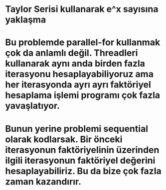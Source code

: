 #
# Taylor Serisi kullanarak e^x sayısına yaklaşma
#
# Bu problemde parallel-for kullanmak çok da anlamlı değil. Threadleri kullanarak aynı anda birden fazla iterasyonu hesaplayabiliyoruz ama her iterasyonda ayrı ayrı faktöriyel hesaplama işlemi programı çok fazla yavaşlatıyor.
# Bunun yerine problemi sequential olarak kodlarsak. Bir önceki iterasyonun faktöriyelinin üzerinden ilgili iterasyonun faktöriyel değerini hesaplayabiliriz. Bu da bize çok fazla zaman kazandırır.

